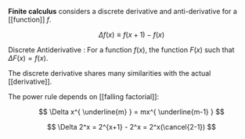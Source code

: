 **Finite calculus** considers a discrete derivative and anti-derivative for a [[function]] $f$.

$$
\Delta f(x) \equiv f(x+1)-f(x)
$$

Discrete Antiderivative
: For a function $f(x)$, the function $F(x)$ such that $\Delta F(x) = f(x)$.

The discrete derivative shares many similarities with the actual [[derivative]].

The power rule depends on [[falling factorial]]:

$$
\Delta x^{ \underline{m} } = mx^{ \underline{m-1} }
$$

$$
\Delta 2^x  = 2^{x+1} - 2^x = 2^x(\cancel{2-1})
$$